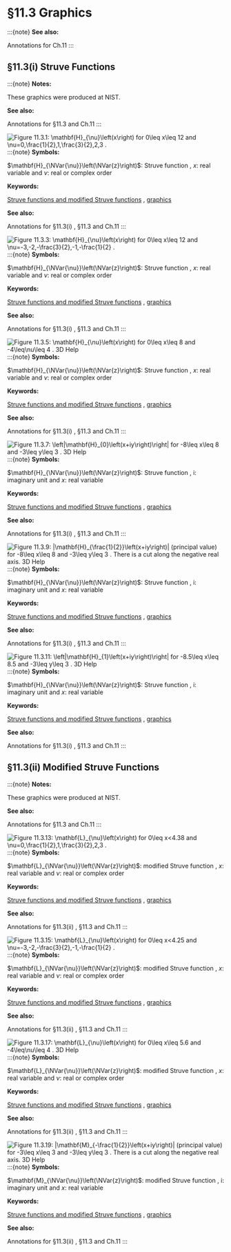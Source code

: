 # §11.3 Graphics

:::{note}
**See also:**

Annotations for Ch.11
:::


## §11.3(i) Struve Functions

:::{note}
**Notes:**

These graphics were produced at NIST.

**See also:**

Annotations for §11.3 and Ch.11
:::

<a id="i.fig1"></a>

![Figure 11.3.1: $\mathbf{H}_{\nu}\left(x\right)$ for $0\leq x\leq 12$ and $\nu=0,\frac{1}{2},1,\frac{3}{2},2,3$ .](11/3/F1.png)
:::{note}
**Symbols:**

$\mathbf{H}_{\NVar{\nu}}\left(\NVar{z}\right)$: Struve function , $x$: real variable and $\nu$: real or complex order

**Keywords:**

[Struve functions and modified Struve functions](http://dlmf.nist.gov/search/search?q=Struve%20functions%20and%20modified%20Struve%20functions) , [graphics](http://dlmf.nist.gov/search/search?q=graphics)

**See also:**

Annotations for §11.3(i) , §11.3 and Ch.11
:::

<a id="i.fig2"></a>

![Figure 11.3.3: $\mathbf{H}_{\nu}\left(x\right)$ for $0\leq x\leq 12$ and $\nu=-3,-2,-\frac{3}{2},-1,-\frac{1}{2}$ .](11/3/F3.png)
:::{note}
**Symbols:**

$\mathbf{H}_{\NVar{\nu}}\left(\NVar{z}\right)$: Struve function , $x$: real variable and $\nu$: real or complex order

**Keywords:**

[Struve functions and modified Struve functions](http://dlmf.nist.gov/search/search?q=Struve%20functions%20and%20modified%20Struve%20functions) , [graphics](http://dlmf.nist.gov/search/search?q=graphics)

**See also:**

Annotations for §11.3(i) , §11.3 and Ch.11
:::

<a id="i.fig3"></a>

![Figure 11.3.5: $\mathbf{H}_{\nu}\left(x\right)$ for $0\leq x\leq 8$ and $-4\leq\nu\leq 4$ . 3D Help](11/3/F5.png)
:::{note}
**Symbols:**

$\mathbf{H}_{\NVar{\nu}}\left(\NVar{z}\right)$: Struve function , $x$: real variable and $\nu$: real or complex order

**Keywords:**

[Struve functions and modified Struve functions](http://dlmf.nist.gov/search/search?q=Struve%20functions%20and%20modified%20Struve%20functions) , [graphics](http://dlmf.nist.gov/search/search?q=graphics)

**See also:**

Annotations for §11.3(i) , §11.3 and Ch.11
:::

<a id="i.fig4"></a>

![Figure 11.3.7: $\left|\mathbf{H}_{0}\left(x+iy\right)\right|$ for $-8\leq x\leq 8$ and $-3\leq y\leq 3$ . 3D Help](11/3/F7.png)
:::{note}
**Symbols:**

$\mathbf{H}_{\NVar{\nu}}\left(\NVar{z}\right)$: Struve function , $\mathrm{i}$: imaginary unit and $x$: real variable

**Keywords:**

[Struve functions and modified Struve functions](http://dlmf.nist.gov/search/search?q=Struve%20functions%20and%20modified%20Struve%20functions) , [graphics](http://dlmf.nist.gov/search/search?q=graphics)

**See also:**

Annotations for §11.3(i) , §11.3 and Ch.11
:::

<a id="i.fig5"></a>

![Figure 11.3.9: $|\mathbf{H}_{\frac{1}{2}}\left(x+iy\right)|$ (principal value) for $-8\leq x\leq 8$ and $-3\leq y\leq 3$ . There is a cut along the negative real axis. 3D Help](11/3/F9.png)
:::{note}
**Symbols:**

$\mathbf{H}_{\NVar{\nu}}\left(\NVar{z}\right)$: Struve function , $\mathrm{i}$: imaginary unit and $x$: real variable

**Keywords:**

[Struve functions and modified Struve functions](http://dlmf.nist.gov/search/search?q=Struve%20functions%20and%20modified%20Struve%20functions) , [graphics](http://dlmf.nist.gov/search/search?q=graphics)

**See also:**

Annotations for §11.3(i) , §11.3 and Ch.11
:::

<a id="i.fig6"></a>

![Figure 11.3.11: $\left|\mathbf{H}_{1}\left(x+iy\right)\right|$ for $-8.5\leq x\leq 8.5$ and $-3\leq y\leq 3$ . 3D Help](11/3/F11.png)
:::{note}
**Symbols:**

$\mathbf{H}_{\NVar{\nu}}\left(\NVar{z}\right)$: Struve function , $\mathrm{i}$: imaginary unit and $x$: real variable

**Keywords:**

[Struve functions and modified Struve functions](http://dlmf.nist.gov/search/search?q=Struve%20functions%20and%20modified%20Struve%20functions) , [graphics](http://dlmf.nist.gov/search/search?q=graphics)

**See also:**

Annotations for §11.3(i) , §11.3 and Ch.11
:::


## §11.3(ii) Modified Struve Functions

:::{note}
**Notes:**

These graphics were produced at NIST.

**See also:**

Annotations for §11.3 and Ch.11
:::

<a id="ii.fig1"></a>

![Figure 11.3.13: $\mathbf{L}_{\nu}\left(x\right)$ for $0\leq x<4.38$ and $\nu=0,\frac{1}{2},1,\frac{3}{2},2,3$ .](11/3/F13.png)
:::{note}
**Symbols:**

$\mathbf{L}_{\NVar{\nu}}\left(\NVar{z}\right)$: modified Struve function , $x$: real variable and $\nu$: real or complex order

**Keywords:**

[Struve functions and modified Struve functions](http://dlmf.nist.gov/search/search?q=Struve%20functions%20and%20modified%20Struve%20functions) , [graphics](http://dlmf.nist.gov/search/search?q=graphics)

**See also:**

Annotations for §11.3(ii) , §11.3 and Ch.11
:::

<a id="ii.fig2"></a>

![Figure 11.3.15: $\mathbf{L}_{\nu}\left(x\right)$ for $0\leq x<4.25$ and $\nu=-3,-2,-\frac{3}{2},-1,-\frac{1}{2}$ .](11/3/F15.png)
:::{note}
**Symbols:**

$\mathbf{L}_{\NVar{\nu}}\left(\NVar{z}\right)$: modified Struve function , $x$: real variable and $\nu$: real or complex order

**Keywords:**

[Struve functions and modified Struve functions](http://dlmf.nist.gov/search/search?q=Struve%20functions%20and%20modified%20Struve%20functions) , [graphics](http://dlmf.nist.gov/search/search?q=graphics)

**See also:**

Annotations for §11.3(ii) , §11.3 and Ch.11
:::

<a id="ii.fig3"></a>

![Figure 11.3.17: $\mathbf{L}_{\nu}\left(x\right)$ for $0\leq x\leq 5.6$ and $-4\leq\nu\leq 4$ . 3D Help](11/3/F17.png)
:::{note}
**Symbols:**

$\mathbf{L}_{\NVar{\nu}}\left(\NVar{z}\right)$: modified Struve function , $x$: real variable and $\nu$: real or complex order

**Keywords:**

[Struve functions and modified Struve functions](http://dlmf.nist.gov/search/search?q=Struve%20functions%20and%20modified%20Struve%20functions) , [graphics](http://dlmf.nist.gov/search/search?q=graphics)

**See also:**

Annotations for §11.3(ii) , §11.3 and Ch.11
:::

<a id="ii.fig4"></a>

![Figure 11.3.19: $|\mathbf{M}_{-\frac{1}{2}}\left(x+iy\right)|$ (principal value) for $-3\leq x\leq 3$ and $-3\leq y\leq 3$ . There is a cut along the negative real axis. 3D Help](11/3/F19.png)
:::{note}
**Symbols:**

$\mathbf{M}_{\NVar{\nu}}\left(\NVar{z}\right)$: modified Struve function , $\mathrm{i}$: imaginary unit and $x$: real variable

**Keywords:**

[Struve functions and modified Struve functions](http://dlmf.nist.gov/search/search?q=Struve%20functions%20and%20modified%20Struve%20functions) , [graphics](http://dlmf.nist.gov/search/search?q=graphics)

**See also:**

Annotations for §11.3(ii) , §11.3 and Ch.11
:::
